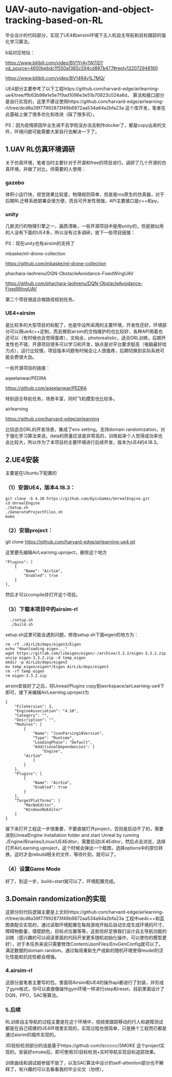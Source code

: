 # UAV-auto-navigation-and-object-tracking-based-on-RL
毕业设计的代码部分，实现了UE4和airsim环境下无人机自主导航和目标跟踪的强化学习算法。

b站对应地址：

https://www.bilibili.com/video/BV1Yr4y1W7iD?vd_source=4650bebdc1f550a1365c594cd887b477#reply122072948160

https://www.bilibili.com/video/BV14R4y1L7MQ/

UE4部分主要参考了以下工程https://github.com/harvard-edge/airlearning-ue4/tree/ffb63b98e1e5e7f9ad1096e3e51b70823c024a6d， 算法和接口部分是自行实现的，这里不建议使用https://github.com/harvard-edge/airlearning-rl/tree/dcd8a39f77992873f49b6872aa534a64a2bfa23a 这个库开发，笔者在此基础上做了很多优化和改进（踩了很多坑）。

PS：因为疫情原因毕业生进不去学校没办法去制作docker了，都是copy出来的文件，环境问题可能需要大家自行去解决一下了。

## 1.UAV RL仿真环境调研
关于仿真环境，笔者当时主要针对于开源和free的项目进行。调研了几个开源的仿真环境，并做了对比，供需要的人使用：

### gazebo

体积小运行快，视觉效果比较差，物理规则简单，但是是ros原生的仿真器，对于后期RL迁移系统部署会很方便，而且可开发性很强，API主要接口是c++和py。

### unity

几款流行的物理引擎之一，画质清晰，一些开源项目中是用unity的，但是貌似用的人没有下面的UE4多，所以没有过多调研，放下一些项目链接：

PS：现在unity也有airsim的支持了

mbaske/ml-drone-collection

​https://github.com/mbaske/ml-drone-collection

phachara-laohrenu/DQN-ObstacleAvoidance-FixedWingUAV

https://github.com/phachara-laohrenu/DQN-ObstacleAvoidance-FixedWingUAV

第二个项目很适合做路径规划任务。

### UE4+airsim

是比较多的大型项目的标配了，也是毕设所采用的主要环境，开发性还好，环境部分可以用ue4c++定制，而且微软airsim的文档维护的也比较好，各种API用着也还可以（有时候也会觉得蛋疼），文档全，photorealistic，适合DRL训练，后期开发性也不错，开源项目很多可以学习和开发，缺点是对平台要求挺高（电脑最好给力点），运行比较慢，项目版本问题有时候会让人很蛋疼，后期切换到实际系统可能会费很大劲。

一些开源项目的链接：

aqeelanwar/PEDRA

https://github.com/aqeelanwar/PEDRA

特别适合导航任务，场景丰富，同时飞机模型也比较多。

airlearning

https://github.com/harvard-edge/airlearning

比较适合DRL的开发场景，集成了env setting，支持domain randomization，对于强化学习算法来说，data的质量应该是非常高的，训练起来个人觉得成功率也会比较大，所以作为了本项目的主要环境进行后续开发，版本为UE4的4.18.3。

## 2.UE4安装
主要是在Ubuntu下配置的

### （1）安装UE4，版本4.18.3：
```
git clone -b 4.18 https://github.com/EpicGames/UnrealEngine.git
cd UnrealEngine 
./Setup.sh 
./GenerateProjectFiles.sh 
make
```
### （2）安装project：
git clone https://github.com/harvard-edge/airlearning-ue4.git

这里要先编辑AirLearning.uproject，删除这个地方

	"Plugins": [
		{
			"Name": "AirSim",
			"Enabled": true
		}
	],
  
然后才可以compile并打开这个项目。

### （3）下载本项目中的airsim-rl
```
  ./setup.sh
  ./build.sh
```
setup.sh这里可能会遇到问题，修改setup.sh下面eigen的地方为：
```
rm -rf ./AirLib/deps/eigen3/Eigen
echo "downloading eigen..."
wget https://gitlab.com/libeigen/eigen/-/archive/3.3.2/eigen-3.3.2.zip
unzip eigen-3.3.2.zip -d temp_eigen
mkdir -p AirLib/deps/eigen3
mv temp_eigen/eigen*/Eigen AirLib/deps/eigen3
rm -rf temp_eigen
rm eigen-3.3.2.zip
```
airsim安装好了之后，将Unreal/Plugins  copy到workspace/airLearning-ue4下即可，接下来编辑AirLearning.uproject为
```
{
	"FileVersion": 3,
	"EngineAssociation": "4.18",
	"Category": "",
	"Description": "",
	"Modules": [
		{
			"Name": "JsonParsing18Version",
			"Type": "Runtime",
			"LoadingPhase": "Default",
			"AdditionalDependencies": [
				"Engine",
        "AirSim"
			]
		}
	],
	"Plugins": [
		{
			"Name": "AirSim",
			"Enabled": true
		}
	],
	"TargetPlatforms": [
		"MacNoEditor",
		"WindowsNoEditor"
	]
}
```
接下来打开工程这一步很重要，不要直接打开project，否则是启动不了的，需要进到UnrealEngine installation folder and start Unreal by running ./Engine/Binaries/Linux/UE4Editor，需要启动UE4Editor，然后点击浏览，选择打开AirLearning.uproject，这个时候会弹出一个框图，选择options中的原位转换，这时才会rebuild相关的文件，等待片刻，就可以了。

### （4）设置Game Mode

好了，到这一步，build+start就可以了，环境配置完成。

## 3.Domain randomization的实现

这部分的代码逻辑主要是上文的https://github.com/harvard-edge/airlearning-rl/tree/dcd8a39f77992873f49b6872aa534a64a2bfa23a 工程中ue4c++和蓝图类配合实现的，通过读取环境配置在每局游戏开始后自动生成生成环境的尺寸，障碍物数量，墙壁颜色，目标点位置等等，这些恰好足够我们设计自主导航功能的训练（感兴趣的可以阅读里面的代码开发更多随机初始化操作，可以使你的模型更好），对于本任务来说只需要修改Content/JsonFiles/EnvGenConfig就可以了。满足数据的domain random，通过每局重新生产成新的随机环境使得model的泛化性能和抗扰性都会增强。

### 4.airsim-rl

这部分是笔者主要写的包，里面将Airsim和UE4的操作api都进行了封装，并形成了gym格式，你可以直接像操作gym环境一样进行step和reset，目前里面设计了DQN，PPO，SAC等算法。

### 5.后续
RL训练自主导航的过程主要是在这个环境中，视频里跟踪移动的行人和避障测试都是在自己搭建的UE4环境里实现的，实现过程也很简单，只是换个工程而已都是通过aisrim的插件实现的。

3D目标检测部分的话是基于https://github.com/lzccccc/SMOKE 这个project实现的，安装好smoke后，即可使用3D目标检测+实时导航实现目标追踪效果。

训练曲线和调试超参就不放了，以及SAC算法中设计的self-attention部分也不解释了，有兴趣的可以去看看我的毕业论文（勿喷）。

